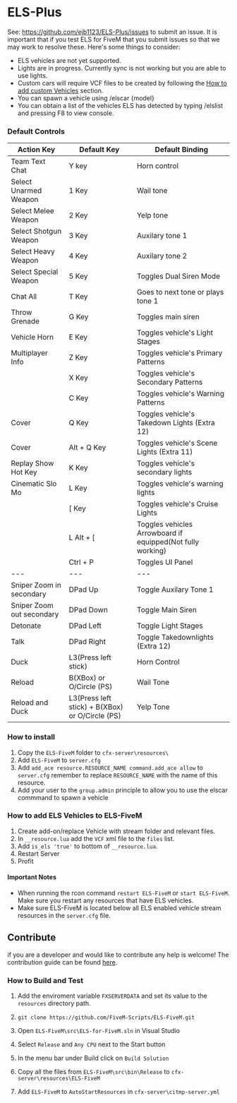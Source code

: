 # ELS-Plus

See: https://github.com/ejb1123/ELS-Plus/issues to submit an issue. It is important that if you test ELS for FiveM that you submit issues so that we may work to resolve these. Here's some things to consider:

- ELS vehicles are not yet supported.
- Lights are in progress. Currently sync is not working but you are able to use lights.
- Custom cars will require VCF files to be created by following the [How to add custom Vehicles](#how-to-add-els-vehicles-to-els-fivem) section.
- You can spawn a vehicle using /elscar {model}
- You can obtain a list of the vehicles ELS has detected by typing /elslist and pressing F8 to view console.



### Default Controls

|Action Key|Default Key|Default Binding
|---|---|---|
|Team Text Chat | Y key | Horn control|
|Select Unarmed Weapon | 1 Key | Wail tone |
|Select Melee Weapon | 2 Key | Yelp tone |
|Select Shotgun Weapon | 3 Key | Auxilary tone 1|
|Select Heavy Weapon | 4 Key | Auxilary tone 2|
|Select Special Weapon | 5 Key | Toggles Dual Siren Mode|
|Chat All| T Key|Goes to next tone or plays tone 1|
|Throw Grenade| G Key|Toggles main siren|
|Vehicle Horn | E Key | Toggles vehicle's Light Stages|
|Multiplayer Info | Z Key | Toggles vehicle's Primary Patterns|
| | X Key | Toggles vehicle's Secondary Patterns|
| | C Key | Toggles vehicle's Warning Patterns|
|Cover | Q Key | Toggles vehicle's Takedown Lights (Extra 12)|
|Cover | Alt + Q Key | Toggles vehicle's Scene Lights (Extra 11)|
|Replay Show Hot Key | K Key | Toggles vehicle's secondary lights|
|Cinematic Slo Mo | L Key | Toggles vehicle's warning lights|
|| [ Key | Toggles vehicle's Cruise Lights|
|| L Alt + [ | Toggles vehicles Arrowboard if equipped(Not fully working)|
||Ctrl + P|Toggles UI Panel|
|---|---|---|
|Sniper Zoom in secondary|DPad Up|Toggle Auxilary Tone 1|
|Sniper Zoom out secondary|DPad Down|Toggle Main Siren|
|Detonate|DPad Left|Toggle Light Stages|
|Talk|DPad Right|Toggle Takedownlights (Extra 12)|
|Duck|L3(Press left stick)|Horn Control|
|Reload|B(XBox) or O/Circle (PS)|Wail Tone|
|Reload and Duck|L3(Press left stick) + B(XBox) or O/Circle (PS)|Yelp Tone|


### How to install
1. Copy the `ELS-FiveM` folder to `cfx-server\resources\`
2. Add `ELS-FiveM` to `server.cfg`
3. Add `add_ace resource.RESOURCE_NAME command.add_ace allow` to `server.cfg`
   remember to replace `RESOURCE_NAME` with the name of this resource.
4. Add your user to the `group.admin` principle to allow you to use the elscar commmand to spawn a vehicle

### How to add ELS Vehicles to ELS-FiveM
1. Create add-on/replace Vehicle with stream folder and relevant files.
2. In `__resource.lua` add the `VCF` xml file to the `files` list.
3. Add `is_els 'true'` to bottom of `__resource.lua`.
4. Restart Server
5. Profit

#### Important Notes

- When running the rcon command `restart ELS-FiveM` or `start ELS-FiveM`.
Make sure you restart any resources that have ELS vehicles.
- Make sure ELS-FiveM is located below all ELS enabled vehicle stream resources in the `server.cfg` file.

## Contribute
if you are a developer and  would like to contribute any help is welcome!
The contribution guide can be found [here](CONTRIBUTING.md).

### How to Build and Test

1. Add the enviroment variable `FXSERVERDATA` and set its value to the `resources` directory path.

2. `git clone https://github.com/FiveM-Scripts/ELS-FiveM.git`

3. Open `ELS-FiveM\src\ELS-for-FiveM.sln` in Visual Studio

4. Select `Release` and `Any CPU`  next to the Start button

5. In the menu bar under Build click on `Build Solution`

6. Copy all the files from `ELS-FiveM\src\bin\Release` to `cfx-server\resources\ELS-FiveM`

7. Add `ELS-FiveM` to `AutoStartResources` in `cfx-server\citmp-server.yml`
